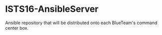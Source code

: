 # ISTS16-AnsibleServer
Ansible repository that will be distributed onto each BlueTeam's command center box.
